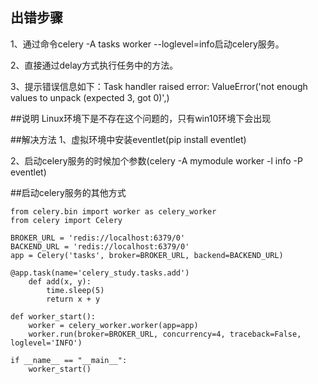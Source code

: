 ## 出错步骤

1、通过命令celery -A tasks worker --loglevel=info启动celery服务。

2、直接通过delay方式执行任务中的方法。

3、提示错误信息如下：Task handler raised error: ValueError('not enough values to unpack (expected 3, got 0)',)

##说明
Linux环境下是不存在这个问题的，只有win10环境下会出现

##解决方法
1、虚拟环境中安装eventlet(pip install eventlet)

2、启动celery服务的时候加个参数(celery -A mymodule worker -l info -P eventlet)

##启动celery服务的其他方式

    from celery.bin import worker as celery_worker
    from celery import Celery
    
    BROKER_URL = 'redis://localhost:6379/0'
    BACKEND_URL = 'redis://localhost:6379/0'
    app = Celery('tasks', broker=BROKER_URL, backend=BACKEND_URL)
    
    @app.task(name='celery_study.tasks.add')
        def add(x, y):
            time.sleep(5)
            return x + y

    def worker_start():
        worker = celery_worker.worker(app=app)
        worker.run(broker=BROKER_URL, concurrency=4, traceback=False, loglevel='INFO')

    if __name__ == "__main__":
        worker_start()